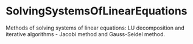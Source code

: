 # SolvingSystemsOfLinearEquations
Methods of solving systems of linear equations: LU decomposition and iterative algorithms - Jacobi method and Gauss-Seidel method. 
